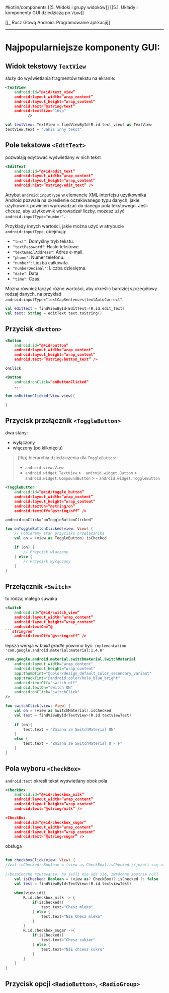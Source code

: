 #kotlin/components
[[5. Widoki i grupy widoków]]
[[5.1. Układy i komponenty GUI dziedziczą po `View`]]

[[_ Rusz Głową Android. Programowanie aplikacji]]

----
# Najpopularniejsze komponenty GUI:
## Widok tekstowy `TextView`
służy do wyświetlania fragmentów tekstu na ekranie:
```xml
<TextView 
	android:id=”@+id/text_view”
	android:layout_width=”wrap_content” 
	android:layout_height=”wrap_content” 
	android:text=”@string/text”
	android:textSize="16sp"
		  />
```

```kotlin
val textView: TextView = findViewById(R.id.text_view) as TextView
textView.text = "Jakiś inny tekst"

```

## Pole tekstowe `<EditText>`
pozwalają edytować wyświetlany w nich tekst
```xml
<EditText 
	android:id=”@+id/edit_text”
	android:layout_width=”wrap_content” 
	android:layout_height=”wrap_content” 
	android:hint=”@string/edit_text” />
```
Atrybut `android:inputType` w elemencie XML interfejsu użytkownika Android pozwala na określenie oczekiwanego typu danych, jakie użytkownik powinien wprowadzać do danego pola tekstowego.
Jeśli chcesz, aby użytkownik wprowadzał liczby, możesz użyć `android:inputType="number"`.

Przykłady innych wartości, jakie można użyć w atrybucie `android:inputType`, obejmują:

- `"text"`: Domyślny tryb tekstu.
- `"textPassword"`: Hasło tekstowe.
- `"textEmailAddress"`: Adres e-mail.
- `"phone"`: Numer telefonu.
- `"number"`: Liczba całkowita.
- `"numberDecimal"`: Liczba dziesiętna.
- `"date"`: Data.
- `"time"`: Czas.

Można również łączyć różne wartości, aby określić bardziej szczegółowy rodzaj danych, na przykład `android:inputType="textCapSentences|textAutoCorrect"`.

```kotlin
val editText = findViewById<EditText>(R.id.edit_text)
val text: String = editText.text.toString()

```

## Przycisk `<Button>`
```xml
<Button 
	android:id=”@+id/button”
	android:layout_width=”wrap_content” 
	android:layout_height=”wrap_content” 
	android:text=”@string/button_text” />
```
`onClick`
```xml
<Button 
	android:onClick=”onButtonClicked”
	...
```


```kotlin
fun onButtonClicked(View view){

}
```

## Przycisk przełącznik `<ToggleButton>`
dwa stany:
- wyłączony
- włączony (po kliknięciu)

>[!tip] hierarchia dziedziczenia dla `ToggleButton`:
>- `android.view.View`
  >  - `android.widget.TextView`
    >    - `android.widget.Button`
      >      - `android.widget.CompoundButton`
        >        - `android.widget.ToggleButton`


```xml
<ToggleButton 
	android:id=”@+id/toggle_button” 
	android:layout_width=”wrap_content” 
	android:layout_height=”wrap_content” 
	android:textOn=”@string/on” 
	android:textOff=”@string/off” />
```

`android:onClick=”onToggleButtonClicked"`
```kotlin
fun onToggleButtonClicked(view: View) {
    // Pobieramy stan przycisku przełącznika
    val on = (view as ToggleButton).isChecked

    if (on) {
        // Przycisk włączony
    } else {
        // Przycisk wyłączony
    }
}

```


## Przełącznik `<Switch>`
to rodzaj małego suwaka
```xml
<Switch 
	android:id=”@+id/switch_view”
	android:layout_width=”wrap_content” 
	android:layout_height=”wrap_content” 
	android:textOn=”@
```string/on” 
	android:textOff=”@string/off” />
```
lepsza wersja
w *build gradle* powinno być:
`implementation 'com.google.android.material:material:1.4.0'`
```xml
<com.google.android.material.switchmaterial.SwitchMaterial  
	android:layout_width="wrap_content"  
	android:layout_height="wrap_content"  
	app:thumbTint="@color/design_default_color_secondary_variant"  
	app:trackTint="@android:color/holo_blue_bright"  
	android:textOff="switch off"  
	android:textOn="switch ON"  
	android:onClick="switchClick"  
/>
```

```kotlin
fun switchClick(view: View) {  
	val on = (view as SwitchMaterial).isChecked  
	val test = findViewById<TextView>(R.id.textviewTest)  
	  
	if (on){  
		test.text = "Zmiana ze SwitchMaterial ON"  
	}  
	else {  
		test.text = "Zmiana ze SwitchMaterial O F F"  
	}  
}
```

## Pola wyboru `<CheckBox>`
`android:text` określi tekst wyświetlany obok pola
```xml
<CheckBox 
	android:id=”@+id/checkbox_milk” 
	android:layout_width=”wrap_content” 
	android:layout_height=”wrap_content” 
	android:text=”@string/milk” />

<CheckBox 
	android:id=”@+id/checkbox_sugar” 
	android:layout_width=”wrap_content” 
	android:layout_height=”wrap_content” 
	android:text=”@string/sugar” />
```

obsługa
```kotlin
  
fun checkboxClick(view: View) {  
//val isChecked: Boolean = (view as CheckBox).isChecked //jeżeli się nie uda// rzutowanie, to kod ten rzuci wyjątek ClassCastException  
  
//bezpieczne rzutowanie, bo jeśli nie uda się, zwrócone zostnie null  
	val isChecked: Boolean = (view as? CheckBox)?.isChecked ?: false  
	val test = findViewById<TextView>(R.id.textviewTest)  
  
	when(view.id){  
		R.id.checkbox_milk -> {  
			if(isChecked){  
				test.text="Chesz mleko"  
			} else {  
				test.text="NIE Chesz mleka"  
			}  
		}  
		R.id.checkbox_sugar ->{  
			if(isChecked){  
				test.text="Chesz cukier"  
			} else {  
				test.text="NIE chcesz cukru"  
			}  
		}  
	}
}
```

## Przycisk opcji `<RadioButton>`, `<RadioGroup>`










